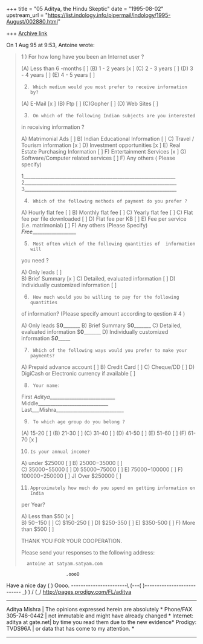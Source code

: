 +++
title = "05 Aditya, the Hindu Skeptic"
date = "1995-08-02"
upstream_url = "https://list.indology.info/pipermail/indology/1995-August/002880.html"

+++
[Archive link](https://list.indology.info/pipermail/indology/1995-August/002880.html)

On  1 Aug 95 at 9:53, Antoine wrote:


> 1 )     For how  long have you been an Internet user ?
> 		
> 	(A)  Less  than 6 -months                               [  ]
> 	(B)  1 - 2 years                                        [x  ]
> 	(C)  2 - 3 years                                        [  ]
> 	(D)  3 - 4 years                                        [  ]
> 	(E)  4 - 5 years                                        [  ]
> 
> 2)      Which medium would you most prefer to receive information by?
> 
> 	(A) E-Mail                                              [x  ]
> 	(B) Ftp                                                 [  ]
> 	(C)Gopher                                               [  ]
> 	(D) Web Sites                                           [  ]
> 
> 3)      On which of the following Indian subjects are you interested 
> 	in receiving information ?
> 
> 	A)  Matrimonial Ads                                     [  ]
> 	B)  Indian Educational Information                      [  ]
> 	C)  Travel / Tourism information                        [x  ]
> 	D)  Investment opportunities                            [x  ]
> 	E)  Real Estate Purchasing Information                  [  ]
> 	F)  Entertainment Services                              [x ]
> 	G)  Software/Computer related services                  [  ]
> 	F)  Any others ( Please specify)
> 		
> 	1_______________________________________________________________
> 	2_______________________________________________________________
> 	3_______________________________________________________________
> 
> 4)      Which of the following methods of payment do you prefer ?               
> 
> 	A) Hourly flat fee                                      [  ]
> 	B) Monthly flat fee                                     [  ]
> 	C) Yearly flat fee                                      [  ]
> 	C) Flat fee per file downloaded                         [  ]
> 	D) Flat fee per KB                                      [  ]
> 	E) Fee per service (i.e. matrimonial)                   [  ]
> 	F) Any others (Please Specify)  ___Free_____________________
> 	
> 5)      Most often which of the following quantities of  information will 
> 	you need ?
> 	
> 	A) Only leads                                           [  ]                           
> 	B) Brief Summary                                        [x  ]
> 	C) Detailed, evaluated  information                     [  ]
> 	D) Individually customized information                  [  ]
> 
> 
> 
> 6)      How much would you be willing to pay for the following quantities 
> 	of information?
> 	(Please specify amount according to qestion # 4 )
> 	
> 	A) Only leads                                   $__0_________
> 	B) Brief Summary                                $__0_________
> 	C) Detailed, evaluated information              $__0_________
> 	D) Individually customized information          $___0________
> 
> 7)      Which of the following ways would you prefer to make your payments?
> 	
> 	A) Prepaid advance account                               [  ] 
> 	B) Credit Card                                           [  ] 
> 	C) Cheque/DD                                             [  ]
> 	D) DigiCash or Electronic currency if available          [  ]
> 
> 8)      Your name: 
> 	First _Aditya____________________________
> 	Middle_____________________________
> 	Last___Mishra____________________________
> 
> 9)      To which age group do you belong ?
> 		
> 	(A)  15-20                                              [  ]
> 	(B)  21-30                                              [  ]
> 	(C)  31-40                                              [  ]
> 	(D)  41-50                                              [  ]
> 	(E)  51-60                                              [  ]
> 	(F)  61-70                                              [x  ]
> 
> 10)     Is your annual income?
> 
> 	A)  under $25000                                        [  ]
> 	B)  $25000-$35000                                       [  ]    
> 	C)  $35000-$55000                                       [  ]
> 	D)  $55000-$75000                                       [  ]
> 	E)  $75000-$100000                                      [  ]
> 	F)  $100000-$250000                                     [  ]
> 	J)   Over $250000                                       [  ]
> 
> 11)     Approximately how much do you spend on getting information on India 
> 	per Year?
> 
> 	A)  Less than $50                                       [x  ]                            
> 	B)   $50-$150                                           [  ]
> 	C)   $150-250                                           [  ]
> 	D)   $250-350                                           [  ]
> 	E)   $350-500                                           [  ]
> 	F)   More than $500                                     [  ]
> 
> 
> 	THANK YOU FOR YOUR COOPERATION. 
> 	 
> 	Please send your responses to the following address:
> 	
> 		antoine at satyam.satyam.com     
>  
> 
> 
                          .oooO
Have a nice day            (  )   Oooo.
     -----------------------\ (---(   )---------------------------
                             \_)   ) /
                                  (_/  http://pages.prodigy.com/FL/aditya
*************************************************************************
  Aditya Mishra          | The opinions expressed herein are absolutely *
Phone/FAX 305-746-0442   | not immutable and might have already changed *
Internet: aditya at gate.net| by time you read them due to the new evidence*
Prodigy:  TVDS96A        | or data that has come to my attention.       *
*************************************************************************





